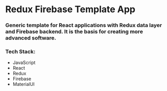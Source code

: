 # Redux Firebase Template App

### Generic template for React applications with Redux data layer and Firebase backend. It is the basis for creating more advanced software.

### Tech Stack:
- JavaScript
- React
- Redux
- Firebase
- MaterialUI
